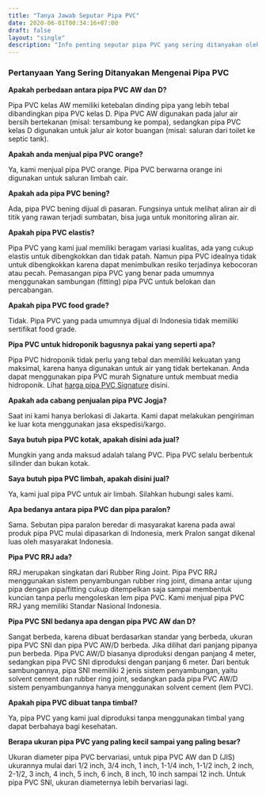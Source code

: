 ```yaml
---
title: "Tanya Jawab Seputar Pipa PVC"
date: 2020-06-01T00:34:16+07:00
draft: false
layout: "single"
description: "Info penting seputar pipa PVC yang sering ditanyakan oleh banyak orang."
---
```


### Pertanyaan Yang Sering Ditanyakan Mengenai Pipa PVC

**Apakah perbedaan antara pipa PVC AW dan D?**

Pipa PVC kelas AW memiliki ketebalan dinding pipa yang lebih tebal dibandingkan pipa PVC kelas D. Pipa PVC AW digunakan pada jalur air bersih bertekanan (misal: tersambung ke pompa), sedangkan pipa PVC kelas D digunakan untuk jalur air kotor buangan (misal: saluran dari toilet ke septic tank).

**Apakah anda menjual pipa PVC orange?**

Ya, kami menjual pipa PVC orange. Pipa PVC berwarna orange ini digunakan untuk saluran limbah cair.

**Apakah ada pipa PVC bening?**

Ada, pipa PVC bening dijual di pasaran. Fungsinya untuk melihat aliran air di titik yang rawan terjadi sumbatan, bisa juga untuk monitoring aliran air.

**Apakah pipa PVC elastis?**

Pipa PVC yang kami jual memiliki beragam variasi kualitas, ada yang cukup elastis untuk dibengkokkan dan tidak patah. Namun pipa PVC idealnya tidak untuk dibengkokkan karena dapat menimbulkan resiko terjadinya kebocoran atau pecah. Pemasangan pipa PVC yang benar pada umumnya menggunakan sambungan (fitting) pipa PVC untuk belokan dan percabangan.

**Apakah pipa PVC food grade?**

Tidak. Pipa PVC yang pada umumnya dijual di Indonesia tidak memiliki sertifikat food grade.

**Pipa PVC untuk hidroponik bagusnya pakai yang seperti apa?**

Pipa PVC hidroponik tidak perlu yang tebal dan memiliki kekuatan yang maksimal, karena hanya digunakan untuk air yang tidak bertekanan. Anda dapat menggunakan pipa PVC murah Signature untuk membuat media hidroponik. Lihat [harga pipa PVC Signature](../harga-pipa-pvc-signature) disini.

**Apakah ada cabang penjualan pipa PVC Jogja?**

Saat ini kami hanya berlokasi di Jakarta. Kami dapat melakukan pengiriman ke luar kota menggunakan jasa ekspedisi/kargo.

**Saya butuh pipa PVC kotak, apakah disini ada jual?**

Mungkin yang anda maksud adalah talang PVC. Pipa PVC selalu berbentuk silinder dan bukan kotak. 

**Saya butuh pipa PVC limbah, apakah disini jual?**

Ya, kami jual pipa PVC untuk air limbah. Silahkan hubungi sales kami.

**Apa bedanya antara pipa PVC dan pipa paralon?**

Sama. Sebutan pipa paralon beredar di masyarakat karena pada awal produk pipa PVC mulai dipasarkan di Indonesia, merk Pralon sangat dikenal luas oleh masyarakat Indonesia.

**Pipa PVC RRJ ada?**

RRJ merupakan singkatan dari Rubber Ring Joint. Pipa PVC RRJ menggunakan sistem penyambungan rubber ring joint, dimana antar ujung pipa dengan pipa/fitting cukup ditempelkan saja sampai membentuk kuncian tanpa perlu mengoleskan lem pipa PVC. Kami menjual pipa PVC RRJ yang memiliki Standar Nasional Indonesia.

**Pipa PVC SNI bedanya apa dengan pipa PVC AW dan D?**

Sangat berbeda, karena dibuat berdasarkan standar yang berbeda, ukuran pipa PVC SNI dan pipa PVC AW/D berbeda. Jika dilihat dari panjang pipanya pun berbeda. Pipa PVC AW/D biasanya diproduksi dengan panjang 4 meter, sedangkan pipa PVC SNI diproduksi dengan panjang 6 meter. Dari bentuk sambungannya, pipa SNI memiliki 2 jenis sistem penyambungan, yaitu solvent cement dan rubber ring joint, sedangkan pada pipa PVC AW/D sistem penyambungannya hanya menggunakan solvent cement (lem PVC).

**Apakah pipa PVC dibuat tanpa timbal?**

Ya, pipa PVC yang kami jual diproduksi tanpa menggunakan timbal yang dapat berbahaya bagi kesehatan.

**Berapa ukuran pipa PVC yang paling kecil sampai yang paling besar?**

Ukuran diameter pipa PVC bervariasi, untuk pipa PVC AW dan D (JIS) ukurannya mulai dari 1/2 inch, 3/4 inch, 1 inch, 1-1/4 inch, 1-1/2 inch, 2 inch, 2-1/2, 3 inch, 4 inch, 5 inch, 6 inch, 8 inch, 10 inch sampai 12 inch. Untuk pipa PVC SNI, ukuran diameternya lebih bervariasi lagi.